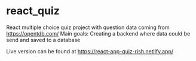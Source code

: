 # react_quiz

React multiple choice quiz project with question data coming from https://opentdb.com/
Main goals:
Creating a backend where data could be send and saved to a database


Live version can be found at https://react-app-quiz-rish.netlify.app/
